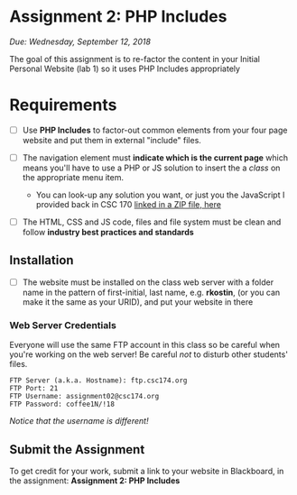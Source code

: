 # Assignment 2: PHP Includes
*Due: Wednesday, September 12, 2018*

The goal of this assignment is to re-factor the content in your Initial Personal Website (lab 1) so it uses PHP Includes appropriately

# Requirements


- [ ] Use **PHP Includes** to factor-out common elements from your four page website and put them in external "include" files.
- [ ] The navigation element must **indicate which is the current page** which means you'll have to use a PHP or JS solution to insert the a *class* on the appropriate menu item.

  - You can look-up any solution you want, or just you the JavaScript I provided back in CSC 170 [linked in a ZIP file, here](menu-highlighter.js.zip)
- [ ] The HTML, CSS and JS code, files and file system must be clean and follow **industry best practices and standards**

## Installation

- [ ] The website must be installed on the class web server with a folder name in the pattern of first-initial, last name, e.g. **rkostin**, (or you can make it the same as your URID), and put your website in there


### Web Server Credentials

Everyone will use the same FTP account in this class so be careful when you're working on the web server!  Be careful *not* to disturb other students' files.

```
FTP Server (a.k.a. Hostname): ftp.csc174.org
FTP Port: 21
FTP Username: assignment02@csc174.org
FTP Password: coffee1N/!18
```
*Notice that the username is different!*

## Submit the Assignment

To get credit for your work, submit a link to your website in Blackboard, in the assignment: **Assignment 2: PHP Includes**

